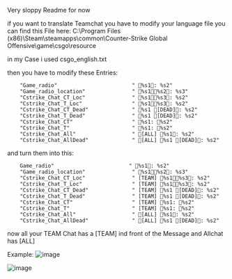 Very sloppy Readme for now

if you want to translate Teamchat you have to modify your language file
you can find this File here: 
C:\Program Files (x86)\Steam\steamapps\common\Counter-Strike Global Offensive\game\csgo\resource

in my Case i used csgo_english.txt

then you have to modify these Entries:

        "Game_radio"                        " %s1: %s2"
        "Game_radio_location"               " %s1﹫%s2: %s3"
        "Cstrike_Chat_CT_Loc"               " %s1﹫%s3: %s2"
        "Cstrike_Chat_T_Loc"                " %s1﹫%s3: %s2"
        "Cstrike_Chat_CT_Dead"              " %s1 [DEAD]: %s2"
        "Cstrike_Chat_T_Dead"               " %s1 [DEAD]: %s2"
        "Cstrike_Chat_CT"                   " %s1: %s2"
        "Cstrike_Chat_T"                    " %s1: %s2"
        "Cstrike_Chat_All"                  " [ALL] %s1: %s2"
        "Cstrike_Chat_AllDead"              " [ALL] %s1 [DEAD]: %s2"

and turn them into this:

        Game_radio"                        " %s1: %s2"
        "Game_radio_location"               " %s1﹫%s2: %s3"
        "Cstrike_Chat_CT_Loc"               " [TEAM] %s1﹫%s3: %s2"
        "Cstrike_Chat_T_Loc"                " [TEAM] %s1﹫%s3: %s2"
        "Cstrike_Chat_CT_Dead"              " [TEAM] %s1 [DEAD]: %s2"
        "Cstrike_Chat_T_Dead"               " [TEAM] %s1 [DEAD]: %s2"
        "Cstrike_Chat_CT"                   " [TEAM] %s1: %s2"
        "Cstrike_Chat_T"                    " [TEAM] %s1: %s2"
        "Cstrike_Chat_All"                  " [ALL] %s1: %s2"
        "Cstrike_Chat_AllDead"              " [ALL] %s1 [DEAD]: %s2"

now all your TEAM Chat has a [TEAM] ind front of the Message and Allchat has [ALL] 


Example:
![image](https://github.com/MeckeDev/cs2_translator/assets/43956685/71077f09-7bcb-49c8-875a-4e52b6929f11)

![image](https://github.com/MeckeDev/cs2_translator/assets/43956685/08f68b7e-c494-4c25-879b-c372dad49293)

